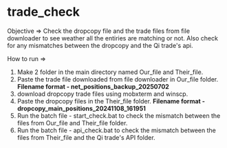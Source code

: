 # trade_check

Objective => 
Check the dropcopy file and the trade files from file downloader to see weather all the entiries are matching or not. Also check for any mismatches between the dropcopy and the Qi trade's api.

How to run =>
1. Make 2 folder in the main directory named Our_file and Their_file.
2. Paste the trade file downloaded from file downloader in Our_file folder. **Filename format - net_positions_backup_20250702**
3. download dropcopy trade files using mobxterm and winscp.
4. Paste the dropcopy files in the Their_file folder. **Filename format - dropcopy_main_positions_20241108_161951**
5. Run the batch file - start_check.bat to check the mismatch between the files from Our_file and Their_file folder.
6. Run the batch file - api_check.bat to check the mismatch between the files from Their_file and the Qi trade's API folder.
